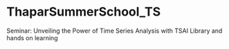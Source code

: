 # ThaparSummerSchool_TS
Seminar: Unveiling the Power of Time Series Analysis with TSAI Library and hands on learning

